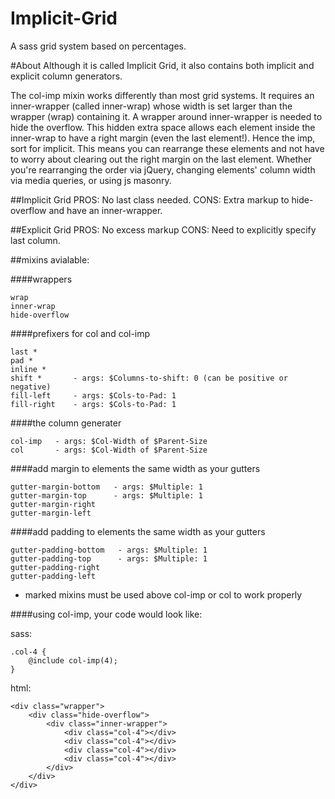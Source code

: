 Implicit-Grid
=============

A sass grid system based on percentages.

#About
Although it is called Implicit Grid, it also contains both implicit and explicit column generators.

The col-imp mixin works differently than most grid systems. It requires an inner-wrapper (called inner-wrap) whose width is set larger than the wrapper (wrap) containing it. A wrapper around inner-wrapper is needed to hide the overflow. This hidden extra space allows each element inside the inner-wrap to have a right margin (even the last element!). Hence the imp, sort for implicit. This means you can rearrange these elements and not have to worry about clearing out the right margin on the last element. Whether you're rearranging the order via jQuery, changing elements' column width via media queries, or using js masonry.

##Implicit Grid
PROS: No last class needed.
CONS: Extra markup to hide-overflow and have an inner-wrapper.

##Explicit Grid
PROS: No excess markup
CONS: Need to explicitly specify last column.


##mixins avialable:

####wrappers

    wrap
    inner-wrap
    hide-overflow
    
####prefixers for col and col-imp

    last *
    pad *
    inline *
    shift *       - args: $Columns-to-shift: 0 (can be positive or negative)
    fill-left     - args: $Cols-to-Pad: 1
    fill-right    - args: $Cols-to-Pad: 1
    
####the column generater

    col-imp   - args: $Col-Width of $Parent-Size
    col       - args: $Col-Width of $Parent-Size

####add margin to elements the same width as your gutters

    gutter-margin-bottom   - args: $Multiple: 1
    gutter-margin-top      - args: $Multiple: 1
    gutter-margin-right 
    gutter-margin-left   

####add padding to elements the same width as your gutters

    gutter-padding-bottom   - args: $Multiple: 1
    gutter-padding-top      - args: $Multiple: 1
    gutter-padding-right 
    gutter-padding-left 


* marked mixins must be used above col-imp or col to work properly


####using col-imp, your code would look like:

sass:

    .col-4 {
        @include col-imp(4);
    }
    
html:

    <div class="wrapper">
        <div class="hide-overflow">
            <div class="inner-wrapper">
                <div class="col-4"></div>
                <div class="col-4"></div>
                <div class="col-4"></div>
                <div class="col-4"></div>
            </div>
        </div>
    </div>
